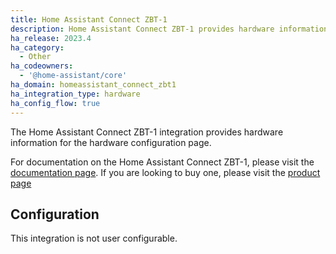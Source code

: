 ```yaml
---
title: Home Assistant Connect ZBT-1
description: Home Assistant Connect ZBT-1 provides hardware information for the hardware configuration page.
ha_release: 2023.4
ha_category:
  - Other
ha_codeowners:
  - '@home-assistant/core'
ha_domain: homeassistant_connect_zbt1
ha_integration_type: hardware
ha_config_flow: true
---
```


The Home Assistant Connect ZBT-1 integration provides hardware information for the hardware configuration page.

For documentation on the Home Assistant Connect ZBT-1, please visit the [documentation page](https://skyconnect.home-assistant.io/documentation/).
If you are looking to buy one, please visit the [product page](https://home-assistant.io/skyconnect)

## Configuration

This integration is not user configurable.
